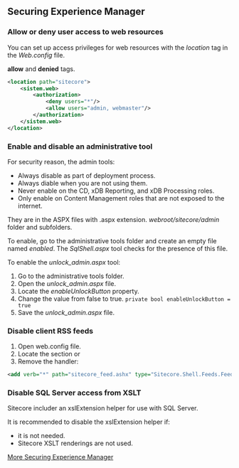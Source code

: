 ## Securing Experience Manager

### Allow or deny user access to web resources

You can set up access privileges for web resources with the *location* tag in the *Web.config* file.

**allow** and **denied** tags.

```xml
<location path="sitecore">
    <sistem.web>
        <authorization>
            <deny users="*"/>
            <allow users="admin, webmaster"/>
        </authorization>
    </sistem.web>
</location>
```

### Enable and disable an administrative tool

For security reason, the admin tools:

- Always disable as part of deployment process.
- Always diable when you are not using them.
- Never enable on the CD, xDB Reporting, and xDB Processing roles.
- Only enable on Content Management roles that are not exposed to the internet.

They are in the ASPX files with .aspx extension. *webroot/sitecore/admin* folder and subfolders.

To enable, go to the administrative tools folder and create an empty file named *enabled*. The *SqlShell.aspx* tool checks for the presence of this file.

To enable the *unlock_admin.aspx* tool:

1. Go to the administrative tools folder.
2. Open the *unlock_admin.aspx* file.
3. Locate the *enableUnlockButton* property.
4. Change the value from false to true. `private bool enableUnlockButton = true`
5. Save the *unlock_admin.aspx* file.

### Disable client RSS feeds

1. Open web.config file.
2. Locate the <httpHandlers> section or <Handlers>
3. Remove the handler:
```xml
<add verb="*" path="sitecore_feed.ashx" type="Sitecore.Shell.Feeds.FeedRequestHandler, Sitecore.Kernel"/>
```

### Disable SQL Server access from XSLT

Sitecore includer an xslExtension helper for use with SQL Server.

It is recommended to disable the xslExtension helper if:

- it is not needed.
- Sitecore XSLT renderings are not used.

[More Securing Experience Manager](https://doc.sitecore.com/xp/en/developers/93/platform-administration-and-architecture/securing-experience-manager.html)